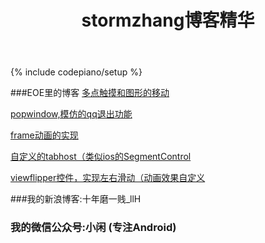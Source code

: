 ﻿---
layout: post
title: stormzhang博客精华
keywords: stormzhang, android, android studio
description: Android技术分享者，开源爱好者
---
{% include codepiano/setup %}

###EOE里的博客
[多点触摸和图形的移动](http://www.eoeandroid.com/thread-550007-1-1.html)

[popwindow,模仿的qq退出功能](http://www.eoeandroid.com/thread-549820-1-1.html)

[ frame动画的实现](http://www.eoeandroid.com/thread-549644-1-1.html)

[自定义的tabhost（类似ios的SegmentControl](http://www.eoeandroid.com/thread-549463-1-1.html)

[viewflipper控件，实现左右滑动（动画效果自定义](http://www.eoeandroid.com/thread-549434-1-1.html)

###我的新浪博客:十年磨一贱_llH

### 我的微信公众号:小闲 (专注Android)











